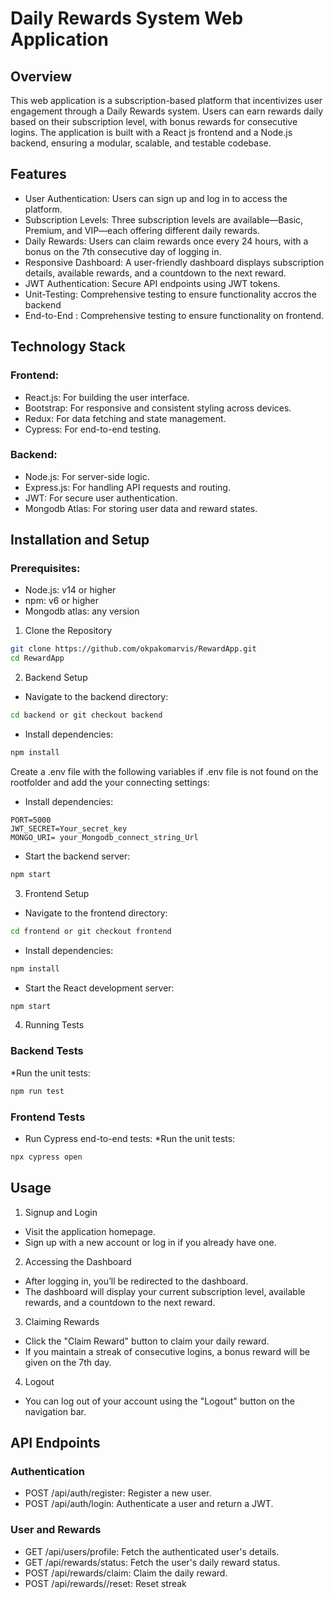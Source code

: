 # Daily Rewards System Web Application

## Overview
This web application is a subscription-based platform that incentivizes user engagement through a Daily Rewards system. Users can earn rewards daily based on their subscription level, with bonus rewards for consecutive logins. The application is built with a React js frontend and a Node.js backend, ensuring a modular, scalable, and testable codebase.

## Features
* User Authentication: Users can sign up and log in to access the platform.
* Subscription Levels: Three subscription levels are available—Basic, Premium, and VIP—each offering different daily rewards.
* Daily Rewards: Users can claim rewards once every 24 hours, with a bonus on the 7th consecutive day of logging in.
* Responsive Dashboard: A user-friendly dashboard displays subscription details, available rewards, and a countdown to the next reward.
* JWT Authentication: Secure API endpoints using JWT tokens.
* Unit-Testing: Comprehensive testing to ensure functionality accros the backend
* End-to-End : Comprehensive testing to ensure functionality on frontend.

## Technology Stack
### Frontend:
* React.js: For building the user interface.
* Bootstrap: For responsive and consistent styling across devices.
* Redux: For data fetching and state management.
* Cypress: For end-to-end testing.
### Backend:
* Node.js: For server-side logic.
* Express.js: For handling API requests and routing.
* JWT: For secure user authentication.
* Mongodb Atlas: For storing user data and reward states.

## Installation and Setup
### Prerequisites:
* Node.js: v14 or higher
* npm: v6 or higher
* Mongodb atlas: any version
  
1. Clone the Repository
```bash
git clone https://github.com/okpakomarvis/RewardApp.git
cd RewardApp
```
2. Backend Setup
* Navigate to the backend directory:
  
```bash
cd backend or git checkout backend
```
* Install dependencies:
```bash
npm install
```
Create a .env file with the following variables if .env file is not found on the rootfolder and add the your connecting settings:
* Install dependencies:
```env
PORT=5000
JWT_SECRET=Your_secret_key
MONGO_URI= your_Mongodb_connect_string_Url
```
* Start the backend server:
```bash
npm start
```
3. Frontend Setup
* Navigate to the frontend directory:
```bash
cd frontend or git checkout frontend
```
* Install dependencies:
```bash
npm install
```
* Start the React development server:
```bash
npm start
```
4. Running Tests
### Backend Tests
*Run the unit tests:
```bash
npm run test
```
### Frontend Tests
* Run Cypress end-to-end tests:
*Run the unit tests:
```bash
npx cypress open
```
## Usage
1. Signup and Login
* Visit the application homepage.
* Sign up with a new account or log in if you already have one.
2. Accessing the Dashboard
* After logging in, you’ll be redirected to the dashboard.
* The dashboard will display your current subscription level, available rewards, and a countdown to the next reward.
3. Claiming Rewards
* Click the "Claim Reward" button to claim your daily reward.
* If you maintain a streak of consecutive logins, a bonus reward will be given on the 7th day.
4. Logout
* You can log out of your account using the "Logout" button on the navigation bar.
## API Endpoints
### Authentication
* POST /api/auth/register: Register a new user.
* POST /api/auth/login: Authenticate a user and return a JWT.
### User and Rewards
* GET /api/users/profile: Fetch the authenticated user's details.
* GET /api/rewards/status: Fetch the user's daily reward status.
* POST /api/rewards/claim: Claim the daily reward.
* POST /api/rewards//reset: Reset streak 
